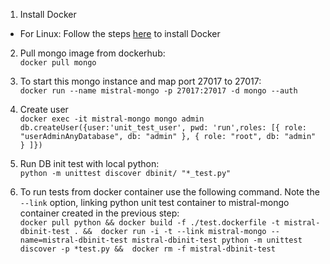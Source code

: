 1. Install Docker
 - For Linux: Follow the steps [here](https://docs.docker.com/engine/installation/linux/ubuntu/#install-using-the-repository) to install Docker
2. Pull mongo image from dockerhub:   
``docker pull mongo``

3. To start this mongo instance and map port 27017 to 27017:   
``docker run --name mistral-mongo -p 27017:27017 -d mongo --auth``

4. Create user   
``docker exec -it mistral-mongo mongo admin``    
``db.createUser({user:'unit_test_user', pwd: 'run',roles: [{ role: "userAdminAnyDatabase", db: "admin" }, { role: "root", db: "admin" } ]})``

4. Run DB init test with local python:    
``python -m unittest discover dbinit/ "*_test.py"``   

5. To run tests from docker container use the following command. Note the `--link` option, linking python unit test container to mistral-mongo container created in the previous step:    
  ``
docker pull python && docker build -f ./test.dockerfile -t mistral-dbinit-test . &&  docker run -i -t --link mistral-mongo --name=mistral-dbinit-test mistral-dbinit-test python -m unittest discover -p *test.py &&  docker rm -f mistral-dbinit-test
``